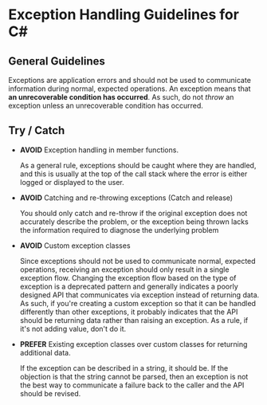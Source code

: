 # Exception Handling Guidelines for C#

## General Guidelines
Exceptions are application errors and should not be used to communicate information during normal, expected operations. An exception means that **an unrecoverable condition has occurred**. As such, do not *throw* an exception unless an unrecoverable condition has occurred.

## Try / Catch
- **AVOID** Exception handling in member functions. 

  As a general rule, exceptions should be caught where they are handled, and this is usually at the top of the call stack where the error is either logged or displayed to the user.

- **AVOID** Catching and re-throwing exceptions (Catch and release)

  You should only catch and re-throw if the original exception does not accurately describe the problem, or the exception being thrown lacks the information required to diagnose the underlying problem

- **AVOID** Custom exception classes

  Since exceptions should not be used to communicate normal, expected operations, receiving an exception should only result in a single exception flow. Changing the exception flow based on the type of exception is a deprecated pattern and generally indicates a poorly designed API that communicates via exception instead of returning data. As such, if you're creating a custom exception so that it can be handled differently than other exceptions, it probably indicates that the API should be returning data rather than raising an exception. As a rule, if it's not adding value, don't do it.

- **PREFER** Existing exception classes over custom classes for returning additional data.

  If the exception can be described in a string, it should be. If the objection is that the string cannot be parsed, then an exception is not the best way to communicate a failure back to the caller and the API should be revised.
 
